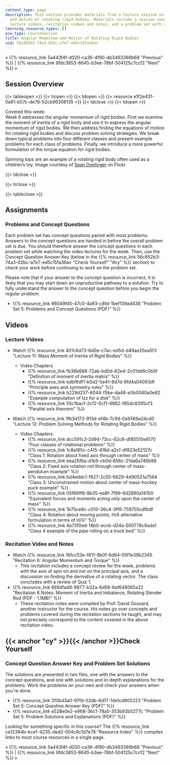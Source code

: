 ```yaml
---
content_type: page
description: This section provides materials from a lecture session on angular momentum
  and motion of rotating rigid bodies. Materials include a session overview, assignments,
  lecture videos, recitation videos and notes, and a problem set with solutions.
learning_resource_types: []
ocw_type: CourseSection
title: Angular Momentum and Motion of Rotating Rigid Bodies
uid: 56c852b3-74a3-02bc-a7e7-ed5c15fa36ac
---
```


« {{% resource_link 5a443f4f-d020-ca36-4f90-db3463369b68 "Previous" %}} | {{% resource_link 9fdc3853-8645-b3ee-78bf-504125c7ccf2 "Next" %}} »

Session Overview
----------------

{{< tableopen >}}
{{< tropen >}}
{{< tdopen >}}
{{< resource e1f2e431-0a61-b57c-de78-52cb96308135 >}}
{{< tdclose >}}
{{< tdopen >}}


Covered this week:  
Week 6 addresses the angular momentum of rigid bodies. First we examine the moment of inertia of a rigid body and use it to express the angular momentum of rigid bodies. We then address finding the equations of motion for rotating rigid bodies and discuss problem solving strategies. We break down typical problems into four different classes and present example problems for each class of problems. Finally, we introduce a more powerful formulation of the torque equation for rigid bodies.

Spinning tops are an example of a rotating rigid body often used as a children’s toy. Image courtesy of [Sean Dreilinger](http://www.flickr.com/photos/43927576@N00/724052081/) on Flickr.


{{< tdclose >}}

{{< trclose >}}

{{< tableclose >}}

Assignments
-----------

### Problems and Concept Questions

Each problem set has concept questions paired with most problems. Answers to the concept questions are handed in before the overall problem set is due. You should therefore answer the concept questions in each problem set while watching the video lectures for the week. Then, use the Concept Question Answer Key (below in the {{% resource_link 56c852b3-74a3-02bc-a7e7-ed5c15fa36ac "Check Yourself" "#cy" %}} section) to check your work before continuing to work on the problem set.

Please note that if your answer to the concept question is incorrect, it is likely that you may start down an unproductive pathway to a solution. Try to fully understand the answer to the concept question before you begin the regular problem.

*   {{% resource_link 66049fd5-47c0-4a93-c8fd-1bef139ad438 "Problem Set 5: Problems and Concept Questions (PDF)" %}}

Videos
------

### Lecture Videos

*   Watch {{% resource_link 401c6d73-6d0e-c7ac-ed5d-d49ae25ea5f3 "Lecture 11: Mass Moment of Inertia of Rigid Bodies" %}}
    *   Video Chapters
        *   {{% resource_link fb36b688-72ab-bd0d-82e4-2c01dd6c0b5f "Definition of moment of inertia matrix" %}}
        *   {{% resource_link edbf6df1-b5d2-5e41-8d7d-9fd4a04093df "Principle axes and symmetry rules" %}}
        *   {{% resource_link b229d237-6044-f5be-da48-e0b0040a0e82 "Example computation of Izz for a disk" %}}
        *   {{% resource_link 55c1bacf-2cf2-0cf1-6882-f854c8395cf3 "Parallel axis theorem" %}}

*   Watch {{% resource_link 1fb3d173-913d-ef4b-7c9d-0a9566a24cd0 "Lecture 12: Problem Solving Methods for Rotating Rigid Bodies" %}}
    *   Video Chapters
        *   {{% resource_link dcc591c3-2d94-73cc-62c8-df85510e8170 "Four classes of rotational problems" %}}
        *   {{% resource_link 1c8a165c-c415-418d-a2cf-df823e52127c "Class 1: Rotation about fixed axis through center of mass" %}}
        *   {{% resource_link eea25f6a-d1e9-cb0d-856c-21da6a746b98 "Class 2: Fixed axis rotation not through center of mass-pendulum example" %}}
        *   {{% resource_link bd4eddc1-f927-2c55-6629-4d90521a7564 "Class 3: Unconstrained motion about center of mass-hockey puck example" %}}
        *   {{% resource_link 05f66ff8-9b35-ea8f-7f99-6d2890a14100 "Equivalent forces and moments acting only upon the center of mass" %}}
        *   {{% resource_link 1b75ce8c-c010-36c4-3ff6-759755cdfbdf "Class 4: Rotation about moving points; H/A alternative formulation in terms of H/G" %}}
        *   {{% resource_link 4a73f0ed-18b0-eccb-d24a-500778c9ade1 "Class 4 example of the pipe rolling on a truck bed" %}}

### Recitation Video and Notes

*   Watch {{% resource_link 16fcc53e-f611-8b0f-6d64-05f1e39b2345 "Recitation 6: Angular Momentum and Torque" %}}
    *   This recitation includes a concept review for the week, problems with the axis of spin on and not on the principal axis, and a discussion on finding the derivative of a rotating vector. The class concludes with a review of Quiz 1.
*   {{% resource_link 669dfa48-9877-b32a-6d58-6af648065a22 "Recitation 6 Notes: Moment of Inertia and Imbalance, Rotating Slender Rod (PDF - 1.1MB)" %}}
    *   These recitation notes were compiled by Prof. David Gossard, another instructor for the course. His notes go over concepts and problems covered during the recitation sections he taught, and may not precisely correspond to the content covered in the above recitation video.

{{< anchor "cy" >}}{{< /anchor >}}Check Yourself
------------------------------------------------

### Concept Question Answer Key and Problem Set Solutions

The solutions are presented in two files, one with the answers to the concept questions, and one with solutions and in-depth explanations for the problems. Work the problems on your own and check your answers when you're done.

*   {{% resource_link 310bd3a0-97fd-02db-6d17-1de1cd805223 "Problem Set 5: Concept Question Answer Key (PDF)" %}}
*   {{% resource_link e528e0e2-e968-36c1-78a5-353b93b5277c "Problem Set 5: Problem Solutions and Explanations (PDF)" %}}

Looking for something specific in this course? The {{% resource_link ce12384b-bce1-4235-ded2-004c6c1d7e78 "Resource Index" %}} compiles links to most course resources in a single page.

« {{% resource_link 5a443f4f-d020-ca36-4f90-db3463369b68 "Previous" %}} | {{% resource_link 9fdc3853-8645-b3ee-78bf-504125c7ccf2 "Next" %}} »